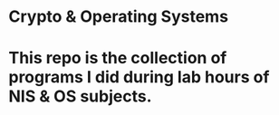 # Crypto & Operating Systems

# This repo is the collection of programs I did during lab hours of NIS & OS subjects.

